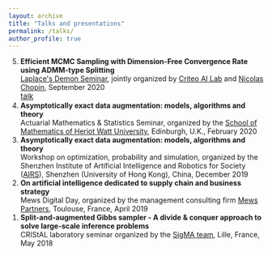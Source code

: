 ```yaml
---
layout: archive
title: "Talks and presentations"
permalink: /talks/
author_profile: true
---
```


<ol reversed>
  <li>
  	  <b>Efficient MCMC Sampling with Dimension-Free Convergence Rate using ADMM-type Splitting</b><br>
      <a href="https://ailab.criteo.com/laplaces-demon-bayesian-machine-learning-at-scale/">Laplace's Demon Seminar</a>, jointly organized by <a href="https://ailab.criteo.com/">Criteo AI Lab</a> and <a href="https://sites.google.com/site/nicolaschopinstatistician/">Nicolas Chopin</a>, September 2020<br>
	  <a style="font-size:15px" href="https://www.youtube.com/watch?v=O8LNn_5CokQ&feature=youtu.be"><i class="fas fa-fw fa-video"></i> talk</a>
  </li>
  <li>
      <b>Asymptotically exact data augmentation: models, algorithms and theory</b><br>
      Actuarial Mathematics & Statistics Seminar, organized by the <a href="http://www.macs.hw.ac.uk/school_seminars/seminar_AMS.php">School of Mathematics of Heriot Watt University</a>, Edinburgh, U.K., February 2020 
  </li>
  <li>
      <b>Asymptotically exact data augmentation: models, algorithms and theory</b><br>
      Workshop on optimization, probability and simulation, organized by the Shenzhen Institute of Artificial Intelligence and Robotics for Society (<a href="https://airs.cuhk.edu.cn/en/content/12631">AIRS</a>), Shenzhen (University of Hong Kong), China, December 2019 
  </li>
  <li>
      <b>On artificial intelligence dedicated to supply chain and business strategy</b><br>
      Mews Digital Day, organized by the management consulting firm <a href="https://www.mews-partners.com/en/">Mews Partners</a>, Toulouse, France, April 2019 
  </li>
  <li>
      <b>Split-and-augmented Gibbs sampler - A divide & conquer approach to solve large-scale inference problems</b><br>
      CRIStAL laboratory seminar organized by the <a href="http://seminaire.univ-lille1.fr/node/308">SigMA team</a>, Lille, France, May 2018
  </li>
</ol>
